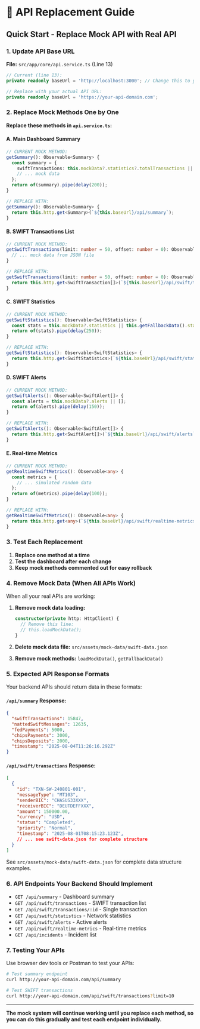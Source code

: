 # 🔄 API Replacement Guide

## Quick Start - Replace Mock API with Real API

### 1. Update API Base URL

**File:** `src/app/core/api.service.ts` (Line 13)

```typescript
// Current (line 13):
private readonly baseUrl = 'http://localhost:3000'; // Change this to your API URL

// Replace with your actual API URL:
private readonly baseUrl = 'https://your-api-domain.com'; 
```

### 2. Replace Mock Methods One by One

**Replace these methods in `api.service.ts`:**

#### A. Main Dashboard Summary
```typescript
// CURRENT MOCK METHOD:
getSummary(): Observable<Summary> {
  const summary = {
    swiftTransactions: this.mockData?.statistics?.totalTransactions || 15847,
    // ... mock data
  };
  return of(summary).pipe(delay(200));
}

// REPLACE WITH:
getSummary(): Observable<Summary> {
  return this.http.get<Summary>(`${this.baseUrl}/api/summary`);
}
```

#### B. SWIFT Transactions List
```typescript
// CURRENT MOCK METHOD:
getSwiftTransactions(limit: number = 50, offset: number = 0): Observable<SwiftTransaction[]> {
  // ... mock data from JSON file
}

// REPLACE WITH:
getSwiftTransactions(limit: number = 50, offset: number = 0): Observable<SwiftTransaction[]> {
  return this.http.get<SwiftTransaction[]>(`${this.baseUrl}/api/swift/transactions?limit=${limit}&offset=${offset}`);
}
```

#### C. SWIFT Statistics
```typescript
// CURRENT MOCK METHOD:
getSwiftStatistics(): Observable<SwiftStatistics> {
  const stats = this.mockData?.statistics || this.getFallbackData().statistics;
  return of(stats).pipe(delay(250));
}

// REPLACE WITH:
getSwiftStatistics(): Observable<SwiftStatistics> {
  return this.http.get<SwiftStatistics>(`${this.baseUrl}/api/swift/statistics`);
}
```

#### D. SWIFT Alerts
```typescript
// CURRENT MOCK METHOD:
getSwiftAlerts(): Observable<SwiftAlert[]> {
  const alerts = this.mockData?.alerts || [];
  return of(alerts).pipe(delay(150));
}

// REPLACE WITH:
getSwiftAlerts(): Observable<SwiftAlert[]> {
  return this.http.get<SwiftAlert[]>(`${this.baseUrl}/api/swift/alerts`);
}
```

#### E. Real-time Metrics
```typescript
// CURRENT MOCK METHOD:
getRealtimeSwiftMetrics(): Observable<any> {
  const metrics = {
    // ... simulated random data
  };
  return of(metrics).pipe(delay(100));
}

// REPLACE WITH:
getRealtimeSwiftMetrics(): Observable<any> {
  return this.http.get<any>(`${this.baseUrl}/api/swift/realtime-metrics`);
}
```

### 3. Test Each Replacement

1. **Replace one method at a time**
2. **Test the dashboard after each change**
3. **Keep mock methods commented out for easy rollback**

### 4. Remove Mock Data (When All APIs Work)

When all your real APIs are working:

1. **Remove mock data loading:**
   ```typescript
   constructor(private http: HttpClient) {
     // Remove this line:
     // this.loadMockData();
   }
   ```

2. **Delete mock data file:** `src/assets/mock-data/swift-data.json`

3. **Remove mock methods:** `loadMockData()`, `getFallbackData()`

### 5. Expected API Response Formats

Your backend APIs should return data in these formats:

#### `/api/summary` Response:
```json
{
  "swiftTransactions": 15847,
  "nattedSwiftMessages": 12635,
  "fedPayments": 5000,
  "chipsPayments": 3000,
  "chipsDeposits": 2000,
  "timestamp": "2025-08-04T11:26:16.292Z"
}
```

#### `/api/swift/transactions` Response:
```json
[
  {
    "id": "TXN-SW-240801-001",
    "messageType": "MT103",
    "senderBIC": "CHASUS33XXX",
    "receiverBIC": "DEUTDEFFXXX",
    "amount": 150000.00,
    "currency": "USD",
    "status": "Completed",
    "priority": "Normal",
    "timestamp": "2025-08-01T08:15:23.123Z",
    // ... see swift-data.json for complete structure
  }
]
```

See `src/assets/mock-data/swift-data.json` for complete data structure examples.

### 6. API Endpoints Your Backend Should Implement

- `GET /api/summary` - Dashboard summary
- `GET /api/swift/transactions` - SWIFT transaction list
- `GET /api/swift/transactions/:id` - Single transaction
- `GET /api/swift/statistics` - Network statistics
- `GET /api/swift/alerts` - Active alerts
- `GET /api/swift/realtime-metrics` - Real-time metrics
- `GET /api/incidents` - Incident list

### 7. Testing Your APIs

Use browser dev tools or Postman to test your APIs:
```bash
# Test summary endpoint
curl http://your-api-domain.com/api/summary

# Test SWIFT transactions
curl http://your-api-domain.com/api/swift/transactions?limit=10
```

---

**The mock system will continue working until you replace each method, so you can do this gradually and test each endpoint individually.**
